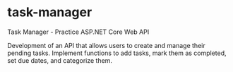 # task-manager
Task Manager - Practice ASP.NET Core Web API

Development of an API that allows users to create and manage their pending tasks. Implement functions to add tasks, mark them as completed, set due dates, and categorize them.
